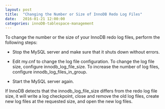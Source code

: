 ```yaml
---
layout: post
title:  "Changing the Number or Size of InnoDB Redo Log Files"
date:   2016-01-21 12:00:00
categories: innoDB-tablespace-management
---
```


To change the number or the size of your InnoDB redo log files, perform the following steps:

- Stop the MySQL server and make sure that it shuts down without errors.

- Edit my.cnf to change the log file configuration. To change the log file size, configure innodb_log_file_size. To increase the number of log files, configure innodb_log_files_in_group.

- Start the MySQL server again. 

If InnoDB detects that the innodb_log_file_size differs from the redo log file size, it will write a log checkpoint, close and remove the old log files, create new log files at the requested size, and open the new log files.
